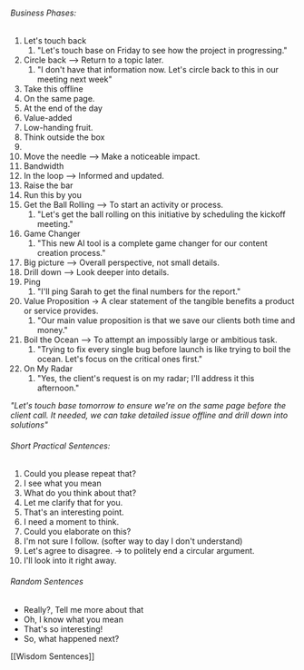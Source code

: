 ###### Business Phases:
1. Let's touch back
	1. "Let's touch base on Friday to see how the project in progressing."
2. Circle back --> Return to a topic later.
	1. "I don't have that information now. Let's circle back to this in our meeting next week"
3. Take this offline
4. On the same page. 
5. At the end of the day
6. Value-added
7. Low-handing fruit.
8. Think outside the box
9. 
10. Move the needle --> Make a noticeable impact.
11. Bandwidth
12. In the loop --> Informed and updated.
13. Raise the bar
14. Run this by you
15. Get the Ball Rolling --> To start an activity or process.
	1. "Let's get the ball rolling on this initiative by scheduling the kickoff meeting."
16. Game Changer
	1. "This new AI tool is a complete game changer for our content creation process."
17. Big picture --> Overall perspective, not small details.
18. Drill down --> Look deeper into details.
19. Ping
	1. "I'll ping Sarah to get the final numbers for the report."
20. Value Proposition -> A clear statement of the tangible benefits a product or service provides.
	1. "Our main value proposition is that we save our clients both time and money."
21. Boil the Ocean --> To attempt an impossibly large or ambitious task.
	1. "Trying to fix every single bug before launch is like trying to boil the ocean. Let's focus on the critical ones first."
22. On My Radar
	1. "Yes, the client's request is on my radar; I'll address it this afternoon."

*"Let's touch base tomorrow to ensure we're on the same page before the client call. It needed, we can take detailed issue offline and drill down into solutions"*

###### Short Practical Sentences:
1. Could you please repeat that?
2. I see what you mean
3. What do you think about that?
4. Let me clarify that for you.
5. That's an interesting point.
6. I need a moment to think.
7. Could you elaborate on this?
8. I'm not sure I follow. (softer way to day I don't understand)
9. Let's agree to disagree. -> to politely end a circular argument.
10. I'll look into it right away.
###### Random Sentences
- Really?, Tell me more about that
- Oh, I know what you mean
- That's so interesting!
- So, what happened next?

[[Wisdom Sentences]]
